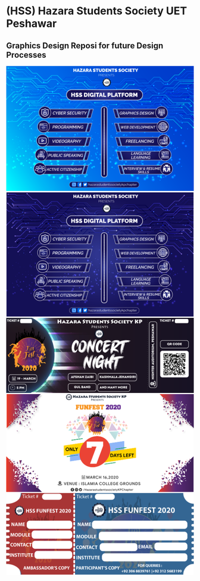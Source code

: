 # (HSS) Hazara Students Society UET Peshawar
## Graphics Design Reposi for future Design Processes


<img src ="https://github.com/AhmedRaja1/HSS/blob/master/HSS-DIGITAL-PLATFORM-light.png">
<img src ="https://raw.githubusercontent.com/AhmedRaja1/HSS/master/HSS-DIGITAL-PLATFORM-dark-blue.png">
<img src = "https://raw.githubusercontent.com/AhmedRaja1/HSS/master/CONCERT%20TICKET-01-01-01.png">
<img src = "https://raw.githubusercontent.com/AhmedRaja1/HSS/master/DAYS%20LEFT-01.png">
<img src = "https://raw.githubusercontent.com/AhmedRaja1/HSS/master/HSS%20FUNFEST%20TICKET.png">
